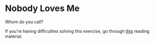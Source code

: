 # Nobody Loves Me

Whom do you call?

If you're having difficulties solving this exercise, go through [this](../../../reading/developer-tools.md) reading material.
